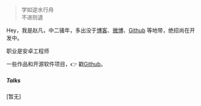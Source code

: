 > 学如逆水行舟  
> 不进则退

Hey，我是赵凡，中二骚年，多出没于[博客](https://lanxiaofan.online)、[微博](https://weibo.com/5375375060/info)、[Github](http://github.com/lanxiaofan) 等地带，绝招尚在开发中。

职业是安卓工程师

一些作品和开源软件项目，👉 戳[Github](http://github.com/lanxiaofan)。 


##### Talks

[暂无]
